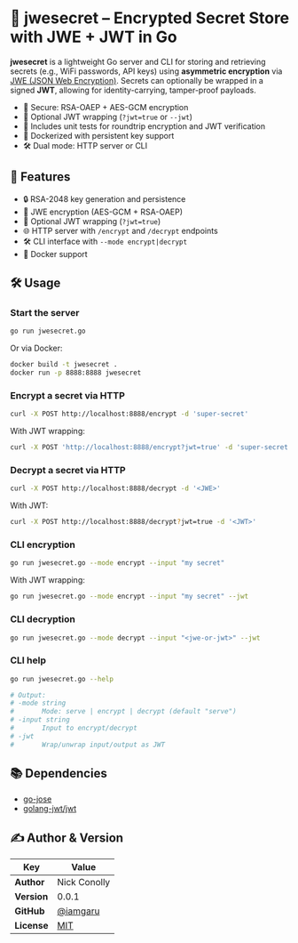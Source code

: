 # 🔐 jwesecret – Encrypted Secret Store with JWE + JWT in Go

**jwesecret** is a lightweight Go server and CLI for storing and retrieving secrets (e.g., WiFi passwords, API keys) using **asymmetric encryption** via [JWE (JSON Web Encryption)](https://datatracker.ietf.org/doc/html/rfc7516). Secrets can optionally be wrapped in a signed **JWT**, allowing for identity-carrying, tamper-proof payloads.

- 💂 Secure: RSA-OAEP + AES-GCM encryption
- 🔏 Optional JWT wrapping (`?jwt=true` or `--jwt`)
- 🧪 Includes unit tests for roundtrip encryption and JWT verification
- 🐳 Dockerized with persistent key support
- 🛠 Dual mode: HTTP server or CLI

## 🚀 Features

- 🔒 RSA-2048 key generation and persistence
- 🔐 JWE encryption (AES-GCM + RSA-OAEP)
- 🧾 Optional JWT wrapping (`?jwt=true`)
- 🌐 HTTP server with `/encrypt` and `/decrypt` endpoints
- 🛠 CLI interface with `--mode encrypt|decrypt`
- 🐳 Docker support

## 🛠 Usage

### Start the server

```bash
go run jwesecret.go
```

Or via Docker:

```bash
docker build -t jwesecret .
docker run -p 8888:8888 jwesecret
```

### Encrypt a secret via HTTP

```bash
curl -X POST http://localhost:8888/encrypt -d 'super-secret'
```

With JWT wrapping:

```bash
curl -X POST 'http://localhost:8888/encrypt?jwt=true' -d 'super-secret'
```

### Decrypt a secret via HTTP

```bash
curl -X POST http://localhost:8888/decrypt -d '<JWE>'
```

With JWT:

```bash
curl -X POST http://localhost:8888/decrypt?jwt=true -d '<JWT>'
```

### CLI encryption

```bash
go run jwesecret.go --mode encrypt --input "my secret"
```

With JWT wrapping:

```bash
go run jwesecret.go --mode encrypt --input "my secret" --jwt
```

### CLI decryption

```bash
go run jwesecret.go --mode decrypt --input "<jwe-or-jwt>" --jwt
```

### CLI help

```bash
go run jwesecret.go --help

# Output:
# -mode string
#       Mode: serve | encrypt | decrypt (default "serve")
# -input string
#       Input to encrypt/decrypt
# -jwt
#       Wrap/unwrap input/output as JWT
```

## 📚 Dependencies

- [go-jose](https://github.com/square/go-jose)
- [golang-jwt/jwt](https://github.com/golang-jwt/jwt)

## ✍️ Author & Version

| Key         | Value                                      |
|--------------|---------------------------------------------|
| **Author**   | Nick Conolly                               |
| **Version**  | 0.0.1                                       |
| **GitHub**   | [@iamgaru](https://github.com/iamgaru)     |
| **License**  | [MIT](LICENSE)                             |
